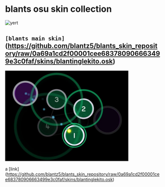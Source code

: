 blants osu skin collection
=
<img height="5%" src="https://a.ppy.sh/15588068?1718063618.jpeg" width="10%" title="blants profile picture" alt="yert"/>

## `[blants main skin]` (https://github.com/blantz5/blants_skin_repository/raw/0a69a1cd2f00001cee683780906663499e3c0faf/skins/blantinglekito.osk)

<img src="\images\blantinglekito.jpg" width="400"/>

a [link] (https://github.com/blantz5/blants_skin_repository/raw/0a69a1cd2f00001cee683780906663499e3c0faf/skins/blantinglekito.osk)

